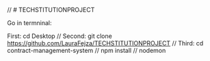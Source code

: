  // # TECHSTITUTIONPROJECT




Go in termninal:

First: cd Desktop // 
Second: git clone https://github.com/LauraFejza/TECHSTITUTIONPROJECT // 
Third: cd contract-management-system // 
npm install // 
nodemon
